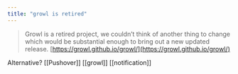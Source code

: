 ```yaml
---
title: "growl is retired"
---
```


> Growl is a retired project, we couldn’t think of another thing to change which would be substantial enough to bring out a new updated release.
[https://growl.github.io/growl/](https://growl.github.io/growl/)

Alternative? [[Pushover]]
[[growl]]
[[notification]]
